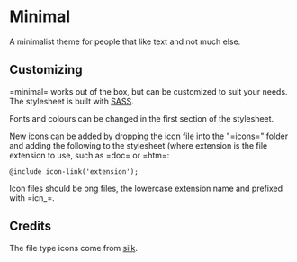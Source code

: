 Minimal
=======

A minimalist theme for people that like text and not much else.


Customizing
-----------

=minimal= works out of the box, but can be customized to suit your needs. The
stylesheet is built with [SASS](http://sass-lang.com). 

Fonts and colours can be changed in the first section of the stylesheet.

New icons can be added by dropping the icon file into the "=icons=" folder and
adding the following to the stylesheet (where extension is the file extension to
use, such as =doc= or =htm=:

    @include icon-link('extension');

Icon files should be png files, the lowercase extension name and prefixed with
=icn_=.


Credits
-------

The file type icons come from [silk](http://www.famfamfam.com/lab/icons/silk/).
